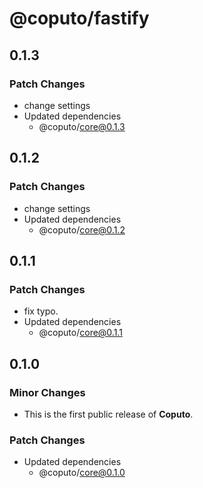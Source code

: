 # @coputo/fastify

## 0.1.3

### Patch Changes

- change settings
- Updated dependencies
  - @coputo/core@0.1.3

## 0.1.2

### Patch Changes

- change settings
- Updated dependencies
  - @coputo/core@0.1.2

## 0.1.1

### Patch Changes

- fix typo.
- Updated dependencies
  - @coputo/core@0.1.1

## 0.1.0

### Minor Changes

- This is the first public release of **Coputo**.

### Patch Changes

- Updated dependencies
  - @coputo/core@0.1.0
